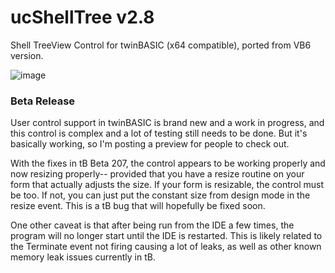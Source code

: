 # ucShellTree v2.8
Shell TreeView Control for twinBASIC (x64 compatible), ported from VB6 version.

![image](https://user-images.githubusercontent.com/7834493/208003455-bbac6a2d-0104-4d85-a3ca-18cdb6adb894.png)

### Beta Release

User control support in twinBASIC is brand new and a work in progress, and this control is complex and a lot of testing still needs to be done. But it's basically working, so I'm posting a preview for people to check out.

With the fixes in tB Beta 207, the control appears to be working properly and now resizing properly-- provided that you have a resize routine on your form that actually adjusts the size. If your form is resizable, the control must be too. If not, you can just put the constant size from design mode in the resize event. This is a tB bug that will hopefully be fixed soon.

One other caveat is that after being run from the IDE a few times, the program will no longer start until the IDE is restarted. This is likely related to the Terminate event not firing causing a lot of leaks, as well as other known memory leak issues currently in tB. 
